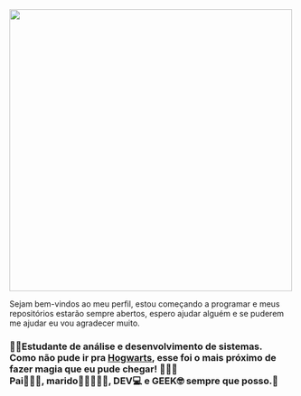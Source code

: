 <img src="![potterhead2](https://user-images.githubusercontent.com/79371902/116918745-aad8c600-ac26-11eb-9ed2-ade30c304cac.jpg)" align="center" width="500">
 
 
<p>Sejam bem-vindos ao meu perfil, estou começando a programar e meus repositórios estarão sempre abertos, espero ajudar alguém e se puderem me ajudar eu vou agradecer muito.</p>
<h3>👨‍🎓Estudante de análise e desenvolvimento de sistemas.<br> 
 Como não pude ir pra <b><u>Hogwarts</u></b>, esse foi o mais próximo de fazer <b>magia</b> que eu pude chegar! 🧙🏼‍♂️<br> 
 Pai👨‍👩‍👧, marido👩🏽‍🤝‍👨🏼, DEV💻 e GEEK🤓 sempre que posso.👻</h3>


